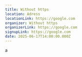 ```yaml
---
title: Without https
location: Adress
locationLink: https://google.com
organizer: Without https
organizerLink: https://google.com
signupLink: https://google.com
date: 2025-06-17T14:00:00.000Z
---
```


a